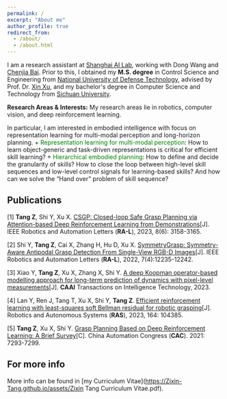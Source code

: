```yaml
---
permalink: /
excerpt: "About me"
author_profile: true
redirect_from: 
  - /about/
  - /about.html
---
```


I am a research assistant at [Shanghai AI Lab](https://www.shlab.org.cn), working with Dong Wang and [Chenjia Bai](https://baichenjia.github.io). Prior to this, I obtained my **M.S. degree** in Control Science and Engineering from [National University of Defense Technology](https://www.nudt.edu.cn), advised by Prof. Dr. [Xin Xu](https://xueshu.baidu.com/scholarID/CN-B7736SUJ), and my bachelor's degree in Computer Science and Technology from [Sichuan University](https://www.scu.edu.cn).
    

<p>
<strong>Research Areas & Interests:</strong>
My research areas lie in robotics, computer vision, and deep reinforcement learning. 
</p>   
In particular, I am interested in embodied intelligence with focus on representation learning for multi-modal perception and long-horizon planning.
+ <font color='green'>Representation learning for multi-modal perception</font>: How to learn object-generic and task-driven representations is critical for efficient skill learning?
+ <font color='green'>Hierarchical embodied planning</font>: How to define and decide the granularity of skills? How to close the loop between high-level skill sequences and low-level control signals for learning-based skills? And how can we solve the “Hand over” problem of skill sequence?


Publications
------
[1] **Tang Z**, Shi Y, Xu X. [CSGP: Closed-loop Safe Grasp Planning via Attention-based Deep Reinforcement Learning from Demonstrations](https://Zixin-Tang.github.io/assets/pub/CSGP_Closed-Loop_Safe_Grasp_Planning_via_Attention-Based_Deep_Reinforcement_Learning_From_Demonstrations.pdf)[J]. IEEE Robotics and Automation Letters (**RA-L**), 2023, 8(6): 3158-3165.

[2] Shi Y, **Tang Z**, Cai X, Zhang H, Hu D, Xu X. [SymmetryGrasp: Symmetry-Aware Antipodal Grasp Detection From Single-View 
RGB-D Images](https://Zixin-Tang.github.io/assets/pub/SymmetryGrasp_Symmetry-Aware_Antipodal_Grasp_Detection_From_Single-View_RGB-D_Images.pdf)[J]. IEEE Robotics and Automation Letters (**RA-L**), 2022, 7(4):12235-12242.

[3] Xiao Y, **Tang Z**, Xu X, Zhang X, Shi Y. [A deep Koopman operator-based modelling approach for long-term prediction of 
dynamics with pixel-level measurements](https://Zixin-Tang.github.io/assets/pub/)[J]. **CAAI** Transactions on Intelligence Technology, 2023.

[4] Lan Y, Ren J, Tang T, Xu X, Shi Y, **Tang Z**. [Efficient reinforcement learning with least-squares soft Bellman residual for robotic grasping](https://Zixin-Tang.github.io/assets/pub/CAAI_Trans_on_Intel_Tech-2023-A_deep_Koopman_operator_based_modelling_approach.pdf)[J]. Robotics and Autonomous Systems (**RAS**), 2023, 164: 104385.

[5] **Tang Z**, Xu X, Shi Y. [Grasp Planning Based on Deep Reinforcement Learning: A Brief Survey](https://Zixin-Tang.github.io/assets/pub/Grasp_Planning_Based_on_Deep_Reinforcement_Learning_A_Brief_Survey.pdf)[C]. China Automation Congress (**CAC**). 2021: 7293-7299.



For more info
------
More info can be found in [my Curriculum Vitae](https://Zixin-Tang.github.io/assets/Zixin Tang Curriculum Vitae.pdf).
